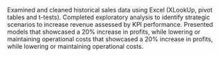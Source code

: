 Examined and cleaned historical sales data using Excel (XLookUp, pivot tables and t-tests).
Completed exploratory analysis to identify strategic scenarios to increase revenue assessed by KPI performance.
Presented models that showcased a 20% increase in profits, while lowering or maintaining operational costs that showcased a 20% increase in profits, while lowering or maintaining operational costs.
